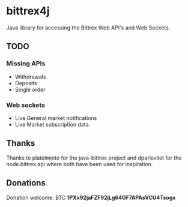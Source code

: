 # bittrex4j
Java library for accessing the Bittrex Web API's and Web Sockets.  

## TODO

### Missing APIs

* Withdrawals 
* Deposits
* Single order

### Web sockets

* Live General market notifications
* Live Market subscription data.

## Thanks

Thanks to platelminto for the java-bittrex project and dparlevliet for the node.bittrex.api where both have been used for inspiration.

## Donations

Donation welcome: BTC **1PXx92jaFZF92jLg64GF7APAsVCU4Tsogx**
